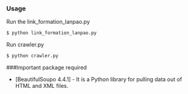 ### Usage
Run the link_formation_lanpao.py
```sh
$ python link_formation_lanpao.py
```

Run crawler.py
```sh
$ python crawler.py
```
###Important package required
* [BeautifulSoupo 4.4.1] -  It is a Python library for pulling data out of HTML and XML files.
